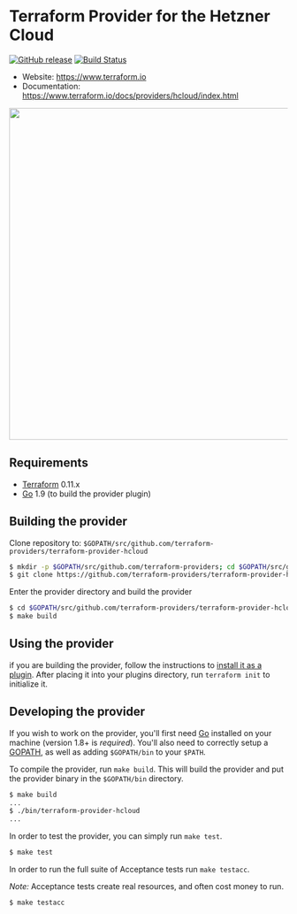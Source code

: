 Terraform Provider for the Hetzner Cloud
==================
[![GitHub release](https://img.shields.io/github/release/hetznercloud/terraform-provider-hcloud.svg)](https://github.com/hetznercloud/terraform-provider-hcloud/releases/latest) [![Build Status](https://travis-ci.org/hetznercloud/terraform-provider-hcloud.svg?branch=master)](https://travis-ci.org/hetznercloud/terraform-provider-hcloud)

- Website: https://www.terraform.io
- Documentation: https://www.terraform.io/docs/providers/hcloud/index.html

<img src="https://cdn.rawgit.com/hashicorp/terraform-website/master/content/source/assets/images/logo-hashicorp.svg" width="600px">

Requirements
------------

-	[Terraform](https://www.terraform.io/downloads.html) 0.11.x
-	[Go](https://golang.org/doc/install) 1.9 (to build the provider plugin)

Building the provider
---------------------

Clone repository to: `$GOPATH/src/github.com/terraform-providers/terraform-provider-hcloud`

```sh
$ mkdir -p $GOPATH/src/github.com/terraform-providers; cd $GOPATH/src/github.com/terraform-providers
$ git clone https://github.com/terraform-providers/terraform-provider-hcloud.git
```

Enter the provider directory and build the provider

```sh
$ cd $GOPATH/src/github.com/terraform-providers/terraform-provider-hcloud
$ make build
```

Using the provider
----------------------

if you are building the provider, follow the instructions to [install it as a plugin](https://www.terraform.io/docs/plugins/basics.html#installing-a-plugin). After placing it into your plugins directory, run `terraform init` to initialize it.

Developing the provider
---------------------------

If you wish to work on the provider, you'll first need [Go](http://www.golang.org) installed on your machine (version 1.8+ is *required*). You'll also need to correctly setup a [GOPATH](http://golang.org/doc/code.html#GOPATH), as well as adding `$GOPATH/bin` to your `$PATH`.

To compile the provider, run `make build`. This will build the provider and put the provider binary in the `$GOPATH/bin` directory.

```sh
$ make build
...
$ ./bin/terraform-provider-hcloud
...
```

In order to test the provider, you can simply run `make test`.

```sh
$ make test
```

In order to run the full suite of Acceptance tests run `make testacc`.

*Note:* Acceptance tests create real resources, and often cost money to run.

```
$ make testacc
```
